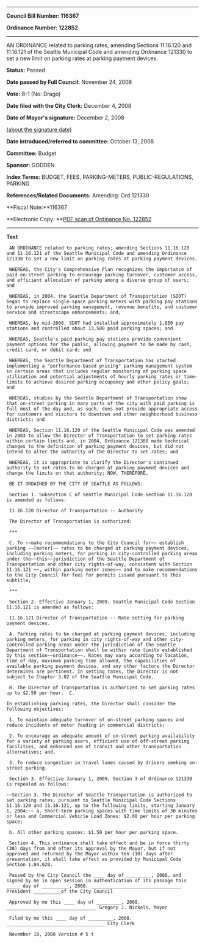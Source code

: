 

********

**Council Bill Number: 116367**
   
**Ordinance Number: 122852**
********

 AN ORDINANCE related to parking rates; amending Sections 11.16.120 and 11.16.121 of the Seattle Municipal Code and amending Ordinance 121330 to set a new limit on parking rates at parking payment devices.

**Status:** Passed
   
**Date passed by Full Council:** November 24, 2008
   
**Vote:** 8-1 (No: Drago)
   
**Date filed with the City Clerk:** December 4, 2008
   
**Date of Mayor's signature:** December 2, 2008
   
[(about the signature date)](/~public/approvaldate.htm)
   
   
   
**Date introduced/referred to committee:** October 13, 2008
   
**Committee:** Budget
   
**Sponsor:** GODDEN
   
   
**Index Terms:** BUDGET, FEES, PARKING-METERS, PUBLIC-REGULATIONS, PARKING

**References/Related Documents:** Amending: Ord 121330

**Fiscal Note:**116367

**Electronic Copy: **[PDF scan of Ordinance No. 122852](/~archives/Ordinances/Ord_122852.pdf)

********

**Text**
   
```
 AN ORDINANCE related to parking rates; amending Sections 11.16.120 and 11.16.121 of the Seattle Municipal Code and amending Ordinance 121330 to set a new limit on parking rates at parking payment devices.

 WHEREAS, the City's Comprehensive Plan recognizes the importance of paid on-street parking to encourage parking turnover, customer access, and efficient allocation of parking among a diverse group of users; and

 WHEREAS, in 2004, the Seattle Department of Transportation (SDOT) began to replace single-space parking meters with parking pay stations to provide improved parking management, revenue benefits, and customer service and streetscape enhancements; and,

 WHEREAS, by mid-2008, SDOT had installed approximately 1,850 pay stations and controlled about 13,500 paid parking spaces; and

 WHEREAS, Seattle's paid parking pay stations provide convenient payment options for the public, allowing payment to be made by cash, credit card, or debit card; and

 WHEREAS, the Seattle Department of Transportation has started implementing a "performance-based pricing" parking management system in certain areas that includes regular monitoring of parking space utilization and potential adjustments of hourly parking rates or time-limits to achieve desired parking occupancy and other policy goals; and

 WHEREAS, studies by the Seattle Department of Transportation show that on-street parking in many parts of the city with paid parking is full most of the day and, as such, does not provide appropriate access for customers and visitors to downtown and other neighborhood business districts; and

 WHEREAS, Section 11.16.120 of the Seattle Municipal Code was amended in 2003 to allow the Director of Transportation to set parking rates within certain limits and, in 2004, Ordinance 121388 made technical changes to the definition of parking payment devices, but did not intend to alter the authority of the Director to set rates; and

 WHEREAS, it is appropriate to clarify the Director's continued authority to set rates to be charged at parking payment devices and change the limits on that authority; NOW, THEREFORE,

 BE IT ORDAINED BY THE CITY OF SEATTLE AS FOLLOWS:

 Section 1. Subsection C of Seattle Municipal Code Section 11.16.120 is amended as follows:

 11.16.120 Director of Transportation -- Authority

 The Director of Transportation is authorized:

 ***

 C. To ~~make recommendations to the City Council for~~ establish parking ~~[meter]~~ rates to be charged at parking payment devices, including parking meters, for parking in city-controlled parking areas under the~~this~~jurisdiction of the Seattle Department of Transportation and other city rights-of-way, consistent with Section 11.16.121 ~~, within parking meter zones~~ and to make recommendations to the City Council for fees for permits issued pursuant to this subtitle;

 ***

 Section 2. Effective January 1, 2009, Seattle Municipal Code Section 11.16.121 is amended as follows:

 11.16.121 Director of Transportation -- Rate setting for parking payment devices.

 A. Parking rates to be charged at parking payment devices, including parking meters, for parking in city rights-of-way and other city-controlled parking areas under the jurisdiction of the Seattle Department of Transportation shall be within rate limits established by this section~~ordinance~~. Rates may vary according to location, time of day, maximum parking time allowed, the capabilities of available parking payment devices, and any other factors the Director determines are pertinent. In setting rates, the Director is not subject to Chapter 3.02 of the Seattle Municipal Code.

 B. The Director of Transportation is authorized to set parking rates up to $2.50 per hour.  C.

In establishing parking rates, the Director shall consider the following objectives:

 1. To maintain adequate turnover of on-street parking spaces and reduce incidents of meter feeding in commercial districts;

 2. To encourage an adequate amount of on-street parking availability for a variety of parking users, efficient use of off-street parking facilities, and enhanced use of transit and other transportation alternatives; and,

 3. To reduce congestion in travel lanes caused by drivers seeking on-street parking.

 Section 3. Effective January 1, 2009, Section 3 of Ordinance 121330 is repealed as follows:

~~Section 3. The Director of Seattle Transportation is authorized to set parking rates, pursuant to Seattle Municipal Code Sections 11.16.120 and 11.16.121, up to the following limits, starting January 1, 2004:~~ a. Short-term parking spaces with time limits of 30 minutes or less and Commercial Vehicle Load Zones: $2.00 per hour per parking space;

 b. All other parking spaces: $1.50 per hour per parking space.

 Section 4. This ordinance shall take effect and be in force thirty (30) days from and after its approval by the Mayor, but if not approved and returned by the Mayor within ten (10) days after presentation, it shall take effect as provided by Municipal Code Section 1.04.020.

 Passed by the City Council the ____ day of _________, 2008, and signed by me in open session in authentication of its passage this _____ day of __________, 2008. _________________________________ President __________of the City Council

 Approved by me this ____ day of _________, 2008. _________________________________ Gregory J. Nickels, Mayor

 Filed by me this ____ day of _________, 2008. ____________________________________ City Clerk

 November 18, 2008 Version # 5 t

```
